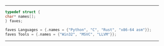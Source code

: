 ---------------
```C
typedef struct {
char* names[];
} faves;

faves Languages = {.names = {"Python", "C", "Rust", "x86-64 asm"}};
faves Tools = {.names = {"Win32", "MSVC", "LLVM"}};
```
---------------
